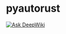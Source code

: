 # pyautorust
[![Ask DeepWiki](https://deepwiki.com/badge.svg)](https://deepwiki.com/site-kate/pyautorust)
